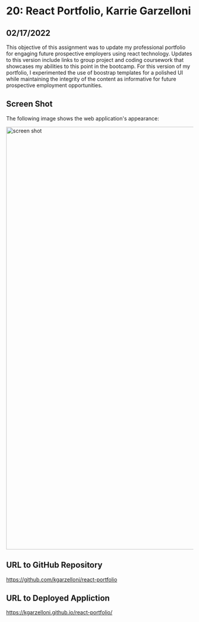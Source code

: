 
# 20: React Portfolio, Karrie Garzelloni
## 02/17/2022

This objective of this assignment was to update my professional portfolio for engaging future prospective employers using react technology. Updates to this version include links to group project and coding coursework that showcases my abilities to this point in the bootcamp. For this version of my portfolio, I experimented the use of boostrap templates for a polished UI while maintaining the integrity of the content as informative for future prospective employment opportunities. 

## Screen Shot

The following image shows the web application's appearance:

<img width="1134" alt="screen shot" src="https://user-images.githubusercontent.com/94555980/160719422-c093dbca-f66e-4c83-8b4c-fdf65d052f5b.png">

## URL to GitHub Repository
https://github.com/kgarzelloni/react-portfolio


## URL to Deployed Appliction
https://kgarzelloni.github.io/react-portfolio/


